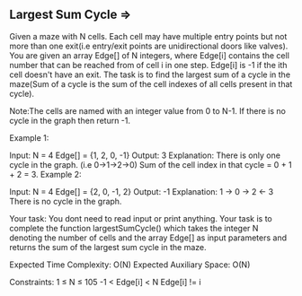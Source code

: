Largest Sum Cycle =>
-----------------



Given a maze with N cells. Each cell may have multiple entry points but not more than one exit(i.e entry/exit points are unidirectional doors like valves).
You are given an array Edge[] of N integers, where Edge[i] contains the cell number that can be reached from of cell i in one step. Edge[i] is -1 if the ith cell doesn't have an exit. 
The task is to find the largest sum of a cycle in the maze(Sum of a cycle is the sum of the cell indexes of all cells present in that cycle).

Note:The cells are named with an integer value from 0 to N-1. If there is no cycle in the graph then return -1.

Example 1:

Input:
N = 4
Edge[] = {1, 2, 0, -1}
Output: 3
Explanation: 
There is only one cycle in the graph.
(i.e 0->1->2->0)
Sum of the cell index in that cycle 
= 0 + 1 + 2 = 3.
Example 2:

Input:
N = 4 
Edge[] = {2, 0, -1, 2}
Output: -1
Explanation:
1 -> 0 -> 2 <- 3
There is no cycle in the graph.

Your task:
You dont need to read input or print anything. Your task is to complete the function largestSumCycle() which takes the integer N denoting the number of cells and the array Edge[] as input parameters and returns the sum of the largest sum cycle in the maze.

Expected Time Complexity: O(N)
Expected Auxiliary Space: O(N)

Constraints:
1 ≤ N ≤ 105
-1 < Edge[i] < N
Edge[i] != i
